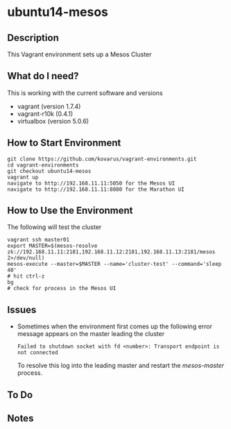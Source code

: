 # ubuntu14-mesos

## Description
This Vagrant environment sets up a Mesos Cluster

## What do I need?
This is working with the current software and versions
 - vagrant (version 1.7.4)
 - vagrant-r10k (0.4.1)
 - virtualbox (version 5.0.6)

## How to Start Environment
```
git clone https://github.com/kovarus/vagrant-environments.git
cd vagrant-environments
git checkout ubuntu14-mesos
vagrant up
navigate to http://192.168.11.11:5050 for the Mesos UI
navigate to http://192.168.11.11:8080 for the Marathon UI
```

## How to Use the Environment
The following will test the cluster
```
vagrant ssh master01
export MASTER=$(mesos-resolve zk://192.168.11.11:2181,192.168.11.12:2181,192.168.11.13:2181/mesos 2>/dev/null)
mesos-execute --master=$MASTER --name='cluster-test' --command='sleep 40'
# hit ctrl-z
bg
# check for process in the Mesos UI
```

## Issues
 - Sometimes when the environment first comes up the following error message appears on
   the master leading the cluster
   ```
   Failed to shutdown socket with fd <number>: Transport endpoint is not connected
   ```
   To resolve this log into the leading master and restart the _mesos-master_
   process.
   
## To Do

## Notes
